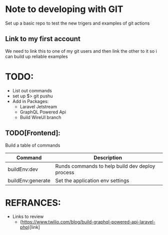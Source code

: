 
# Note to developing with GIT

Set up a basic repo to test the new trigers and examples of git actions

## Link to my first account

We need to link this to one of my git users and then link the other to it so i can build up reliable examples

# TODO:



 - List out commands
 - set up $> git pushu
 - Add in Packages:
   - Laravel Jetstream
   - GraphQL Powered Api
   - Build WireUI branch 

## TODO[Frontend]:

Build a table of commands

| Command | Description |
| --- | --- |
| buildEnv:dev | Runds commands to help build dev deploy process |
| buildEnv:generate | Set the application env settings |

# REFRANCES:


 - Links to review
   - (https://www.twilio.com/blog/build-graphql-powered-api-laravel-php)[link]


